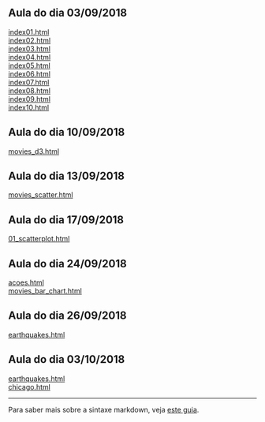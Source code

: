 ## Aula do dia 03/09/2018

[index01.html](intro_web_vis/basic/index01.html)<br>
[index02.html](intro_web_vis/basic/index02.html)<br>
[index03.html](intro_web_vis/basic/index03.html)<br>
[index04.html](intro_web_vis/basic/index04.html)<br>
[index05.html](intro_web_vis/basic/index05.html)<br>
[index06.html](intro_web_vis/basic/index06.html)<br>
[index07.html](intro_web_vis/basic/index07.html)<br>
[index08.html](intro_web_vis/basic/index08.html)<br>
[index09.html](intro_web_vis/basic/index09.html)<br>
[index10.html](intro_web_vis/basic/index10.html)<br>

## Aula do dia 10/09/2018

[movies_d3.html](d3_intro/movies_d3.html)<br>

## Aula do dia 13/09/2018

[movies_scatter.html](d3_scale/movies_scatter.html)<br>

## Aula do dia 17/09/2018

[01_scatterplot.html](d3_update/01_scatterplot.html)<br>


## Aula do dia 24/09/2018

[acoes.html](d3_crossfilter/acoes.html)<br>
[movies_bar_chart.html](d3_crossfilter/movies_bar_chart.html)<br>


## Aula do dia 26/09/2018

[earthquakes.html](d3_crossfilter_2/earthquakes.html)<br>


## Aula do dia 03/10/2018

[earthquakes.html](d3_crossfilter_3/earthquakes.html)<br>
[chicago.html](d3_crossfilter_3/chicago.html)<br>

---


Para saber mais sobre a sintaxe markdown, veja [este guia](https://guides.github.com/features/mastering-markdown/).